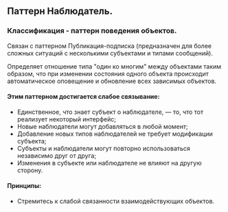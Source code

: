 ## Паттерн Наблюдатель.
### Классификация - паттерн поведения объектов.

Связан с паттерном Публикация-подписка 
(предназначен для более сложных ситуаций с несколькими субъектами и типами сообщений).

Определяет отношение типа "один ко многим" между объектами таким образом, что при изменении состояния одного объекта
происходит автоматическое оповещение и обновление всех зависимых объектов.


#### Этим паттерном достигается слабое связывание:
- Единственное, что знает субъект о наблюдателе, — то, что тот реализует некоторый интерфейс;
- Новые наблюдатели могут добавляться в любой момент;
- Добавление новых типов наблюдателей не требует модификации субъекта;
- Субъекты и наблюдатели могут повторно использоваться независимо друг от друга;
- Изменения в субъекте или наблюдателе не влияют на другую сторону.


#### Принципы:
- Стремитесь к слабой связанности взаимодействующих объектов.
